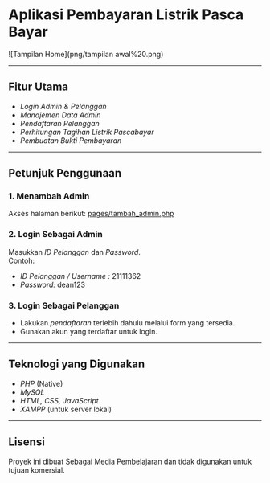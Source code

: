 # Aplikasi Pembayaran Listrik Pasca Bayar

![Tampilan Home](png/tampilan awal%20.png)



---

## Fitur Utama

- *Login Admin & Pelanggan*
- *Manajemen Data Admin*
- *Pendaftaran Pelanggan*
- *Perhitungan Tagihan Listrik Pascabayar*
- *Pembuatan Bukti Pembayaran*

---

## Petunjuk Penggunaan

### 1. Menambah Admin
Akses halaman berikut: [pages/tambah_admin.php](http://localhost/AnalisisProgram/ppob/loogin.php)

### 2. Login Sebagai Admin
Masukkan *ID Pelanggan* dan *Password*.  
Contoh:
- *ID Pelanggan / Username :* 21111362
- *Password:* dean123

### 3. Login Sebagai Pelanggan
- Lakukan *pendaftaran* terlebih dahulu melalui form yang tersedia.
- Gunakan akun yang terdaftar untuk login.

---

## Teknologi yang Digunakan

- *PHP* (Native)
- *MySQL*
- *HTML, CSS, JavaScript*
- *XAMPP* (untuk server lokal)

---

## Lisensi

Proyek ini dibuat Sebagai Media Pembelajaran dan tidak digunakan untuk tujuan komersial.

